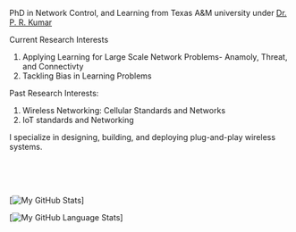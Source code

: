 
PhD in Network Control, and Learning from Texas A&M university under [Dr. P. R. Kumar](https://cesg.tamu.edu/faculty/p-r-kumar/)


Current Research Interests
1. Applying Learning for Large Scale Network Problems- Anamoly, Threat, and Connectivty
2. Tackling Bias in Learning Problems





Past Research Interests:
1. Wireless Networking: Cellular Standards and Networks
2. IoT standards and Networking

I specialize in designing, building, and deploying plug-and-play wireless systems.

</br>
</br>
</br>

[![My GitHub Stats](https://github-readme-stats.vercel.app/api/?username=shotsan&count_private=true&theme=tokyonight&showicons=true&cache_seconds=86400)]


[![My GitHub Language Stats](https://github-readme-stats.vercel.app/api/top-langs/?username=shotsan&langs_count=5&theme=tokyonight&cache_seconds=86400)]
